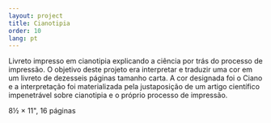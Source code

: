 ```yaml
---
layout: project
title: Cianotipia
order: 10
lang: pt
---
```


Livreto impresso em cianotipia explicando a ciência por trás do processo de impressão. O objetivo deste projeto era interpretar e traduzir uma cor em um livreto de dezesseis páginas tamanho carta. A cor designada foi o Ciano e a interpretação foi materializada pela justaposição de um artigo científico impenetrável sobre cianotipia e o próprio processo de impressão.

<p class="specifications">8½ × 11", 16 páginas</p>